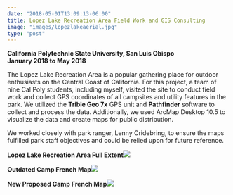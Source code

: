 ```yaml
---
date: "2018-05-01T13:09:13-06:00"
title: Lopez Lake Recreation Area Field Work and GIS Consulting
image: "images/lopezlakeaerial.jpg"
type: "post"
---
```

**California Polytechnic State University, San Luis Obispo**  
**January 2018 to May 2018**

The Lopez Lake Recreation Area is a popular gathering place for outdoor enthusiasts on the Central Coast of California. For this project, a team of nine Cal Poly students, including myself, visited the site to conduct field work and collect GPS coordinates of all campsites and utility features in the park. We utilized the **Trible Geo 7x** GPS unit and **Pathfinder** software to collect and process the data. Additionally, we used ArcMap Desktop 10.5 to visualize the data and create maps for public distribution.

We worked closely with park ranger, Lenny Cridebring, to ensure the maps fulfilled park staff objectives and could be relied upon for future reference.

**Lopez Lake Recreation Area Full Extent**![](/images/lopezfinalmap1.jpg)

**Outdated Camp French Map**![](/images/campfrenchold.jpg)

**New Proposed Camp French Map**![](/images/campfrenchnew.png)